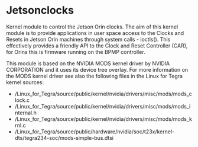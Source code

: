# Jetsonclocks
Kernel module to control the Jetson Orin clocks.
The aim of this kernel module is to provide applications in user space access to the Clocks and Resets in Jetson Orin machines through system calls - ioctls(). This effectively provides a friendly API to the Clock and Reset Controller (CAR), for Orins this is firmware running on the BPMP controller.

This module is based on the NVIDIA MODS kernel driver by NVIDIA CORPORATION and it uses its device tree overlay. For more information on the MODS kernel driver see also the following files in the Linux for Tegra kernel sources:

 - /Linux_for_Tegra/source/public/kernel/nvidia/drivers/misc/mods/mods_clock.c
 - /Linux_for_Tegra/source/public/kernel/nvidia/drivers/misc/mods/mods_internal.h
 - /Linux_for_Tegra/source/public/kernel/nvidia/drivers/misc/mods/mods_krnl.c
 - /Linux_for_Tegra/source/public/hardware/nvidia/soc/t23x/kernel-dts/tegra234-soc/mods-simple-bus.dtsi


